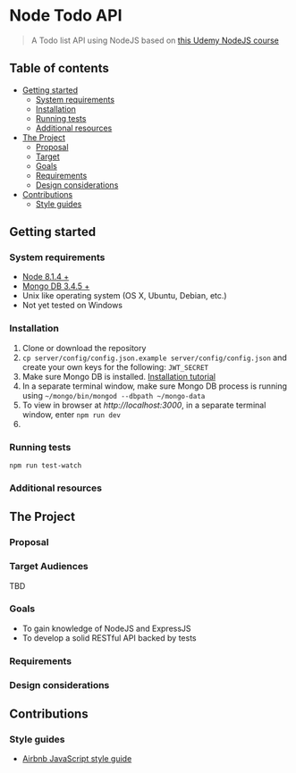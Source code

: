 # Node Todo API

> A Todo list API using NodeJS based on [this Udemy NodeJS course](https://www.udemy.com/the-complete-nodejs-developer-course-2/)

## Table of contents

- [Getting started](#getting-started)
    - [System requirements](#system-requirements)
    - [Installation](#installation)
    - [Running tests](#running-tests)
    - [Additional resources](#additional-resources)
- [The Project](#the-project)
    - [Proposal](#proposal)
    - [Target](#target)
    - [Goals](#goals)
    - [Requirements](#requirements)
    - [Design considerations](#design-considerations)
- [Contributions](#contributions)
    - [Style guides](#style-guide)

## Getting started

### System requirements

- [Node 8.1.4 +](https://nodejs.org/en/)
- [Mongo DB 3.4.5 +](https://www.mongodb.com/download-center#community)
- Unix like operating system (OS X, Ubuntu, Debian, etc.)
- Not yet tested on Windows

### Installation

1. Clone or download the repository
1. `cp server/config/config.json.example server/config/config.json` and create your own keys for the following: `JWT_SECRET`
1. Make sure Mongo DB is installed. [Installation tutorial](https://docs.mongodb.com/manual/tutorial/install-mongodb-on-os-x)
1. In a separate terminal window, make sure Mongo DB process is running using `~/mongo/bin/mongod --dbpath ~/mongo-data`
1. To view in browser at *http://localhost:3000*, in a separate terminal window, enter `npm run dev`
1.

### Running tests

```shell
npm run test-watch
```

### Additional resources

## The Project

### Proposal

### Target Audiences

TBD

### Goals

- To gain knowledge of NodeJS and ExpressJS
- To develop a solid RESTful API backed by tests

### Requirements

### Design considerations

## Contributions

### Style guides

- [Airbnb JavaScript style guide](https://github.com/airbnb/javascript)
